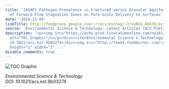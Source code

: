 ```yaml
---
title: '[ASAP] Pathogen Prevalence in Fractured versus Granular Aquifers and the Role
  of Forward Flow Stagnation Zones on Pore-Scale Delivery to Surfaces'
date: '2019-12-09'
linkTitle: http://feedproxy.google.com/~r/acs/esthag/~3/vxNCe_AO47E/acs.est.9b03274
source: 'Environmental Science & Technology: Latest Articles (ACS Publications)'
description: '<p><img src="https://achs-prod.literatumonline.com/na101/home/literatum/publisher/achs/journals/content/esthag/0/esthag.ahead-of-print/acs.est.9b03274/20191206/images/medium/es9b03274_0004.gif"
  alt="TOC Graphic"/></p><div><cite>Environmental Science & Technology</cite></div><div>DOI:
  10.1021/acs.est.9b03274</div><img src="http://feeds.feedburner.com/~r/acs/esthag/~4/vxNCe_AO47E"
  height="1" width="1" ...'
disable_comments: true
---
```

<p><img src="https://achs-prod.literatumonline.com/na101/home/literatum/publisher/achs/journals/content/esthag/0/esthag.ahead-of-print/acs.est.9b03274/20191206/images/medium/es9b03274_0004.gif" alt="TOC Graphic"/></p><div><cite>Environmental Science & Technology</cite></div><div>DOI: 10.1021/acs.est.9b03274</div><img src="http://feeds.feedburner.com/~r/acs/esthag/~4/vxNCe_AO47E" height="1" width="1" ...